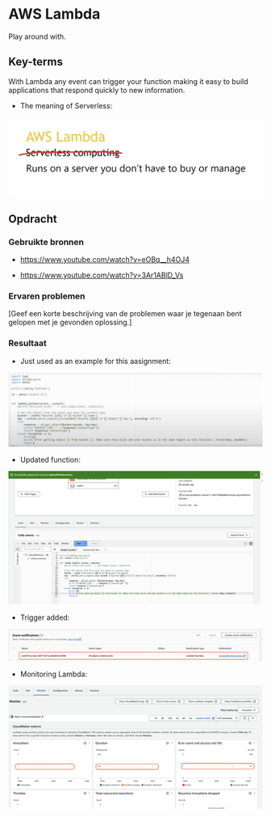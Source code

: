 
# AWS Lambda 

Play around with.

## Key-terms

With Lambda any event can trigger your function making it easy to build applications that respond quickly to new information.

- The meaning of Serverless:

![Alt text](06_includes/Serverless.png)

## Opdracht
### Gebruikte bronnen

- https://www.youtube.com/watch?v=eOBq__h4OJ4

- https://www.youtube.com/watch?v=3Ar1ABlD_Vs


### Ervaren problemen
[Geef een korte beschrijving van de problemen waar je tegenaan bent gelopen met je gevonden oplossing.]

### Resultaat


- Just used as an example for this aasignment:

![Alt text](<06_includes/lambda blueprint.png>)

- Updated function:

![Alt text](<06_includes/Lambda .png>)


- Trigger added:

![Alt text](<06_includes/trigger added.png>)


- Monitoring Lambda:

![Alt text](<06_includes/Monitoring Lambda.png>)
